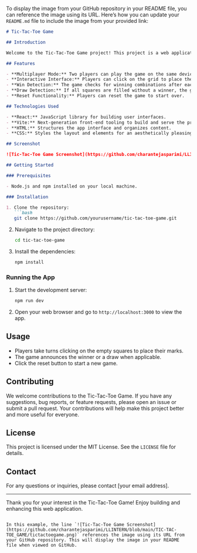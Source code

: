 To display the image from your GitHub repository in your README file, you can reference the image using its URL. Here’s how you can update your `README.md` file to include the image from your provided link:

```markdown
# Tic-Tac-Toe Game

## Introduction

Welcome to the Tic-Tac-Toe Game project! This project is a web application built using React and Vite. The game allows two players to take turns placing Xs and Os on a 3x3 grid with the objective of getting three in a row horizontally, vertically, or diagonally to win. This project focuses on front-end development and is a great way to practice React and state management.

## Features

- **Multiplayer Mode:** Two players can play the game on the same device.
- **Interactive Interface:** Players can click on the grid to place their marks.
- **Win Detection:** The game checks for winning combinations after each move and announces the winner.
- **Draw Detection:** If all squares are filled without a winner, the game declares a draw.
- **Reset Functionality:** Players can reset the game to start over.

## Technologies Used

- **React:** JavaScript library for building user interfaces.
- **Vite:** Next-generation front-end tooling to build and serve the project.
- **HTML:** Structures the app interface and organizes content.
- **CSS:** Styles the layout and elements for an aesthetically pleasing design.

## Screenshot

![Tic-Tac-Toe Game Screenshot](https://github.com/charantejasparimi/LLINTERN/blob/main/TIC-TAC-TOE_GAME/tictactoegame.png)

## Getting Started

### Prerequisites

- Node.js and npm installed on your local machine.

### Installation

1. Clone the repository:
   ```bash
   git clone https://github.com/yourusername/tic-tac-toe-game.git
   ```
2. Navigate to the project directory:
   ```bash
   cd tic-tac-toe-game
   ```
3. Install the dependencies:
   ```bash
   npm install
   ```

### Running the App

1. Start the development server:
   ```bash
   npm run dev
   ```
2. Open your web browser and go to `http://localhost:3000` to view the app.

## Usage

- Players take turns clicking on the empty squares to place their marks.
- The game announces the winner or a draw when applicable.
- Click the reset button to start a new game.

## Contributing

We welcome contributions to the Tic-Tac-Toe Game. If you have any suggestions, bug reports, or feature requests, please open an issue or submit a pull request. Your contributions will help make this project better and more useful for everyone.

## License

This project is licensed under the MIT License. See the `LICENSE` file for details.

## Contact

For any questions or inquiries, please contact [your email address].

---

Thank you for your interest in the Tic-Tac-Toe Game! Enjoy building and enhancing this web application.
```

In this example, the line `![Tic-Tac-Toe Game Screenshot](https://github.com/charantejasparimi/LLINTERN/blob/main/TIC-TAC-TOE_GAME/tictactoegame.png)` references the image using its URL from your GitHub repository. This will display the image in your README file when viewed on GitHub.